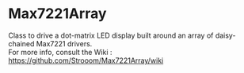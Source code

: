 # Max7221Array
Class to drive a dot-matrix LED display built around an array of daisy-chained Max7221 drivers.  
For more info, consult the Wiki : https://github.com/Strooom/Max7221Array/wiki
